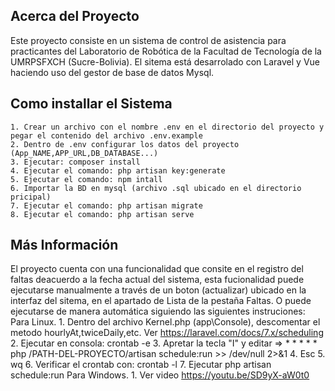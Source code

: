 

## Acerca del Proyecto

Este proyecto consiste en un sistema de control de asistencia para practicantes del Laboratorio de Robótica de la Facultad de Tecnología de la  UMRPSFXCH (Sucre-Bolivia). El sitema está desarrolado con Laravel y Vue haciendo uso del gestor de base de datos Mysql.


## Como installar el Sistema

    1. Crear un archivo con el nombre .env en el directorio del proyecto y pegar el contenido del archivo .env.example
    2. Dentro de .env configurar los datos del proyecto (App_NAME,APP_URL,DB_DATABASE...)
    3. Ejecutar: composer install 
    4. Ejecutar el comando: php artisan key:generate
    5. Ejecutar el comando: npm intall
    6. Importar la BD en mysql (archivo .sql ubicado en el directorio pricipal)
    7. Ejecutar el comando: php artisan migrate 
    8. Ejecutar el comando: php artisan serve
    
## Más Información
El proyecto cuenta con una funcionalidad que consite en el registro del faltas deacuerdo a la fecha actual del sistema, esta fucionalidad puede ejecutarse manualmente a través de un boton (actualizar) ubicado en la interfaz del sitema, en el apartado de Lista de la pestaña Faltas. O puede ejecutarse de manera automática siguiendo las siguientes instruciones:
Para Linux.
     1. Dentro del archivo Kernel.php (app\Console), descomentar el metodo hourlyAt,twiceDaily,etc. Ver https://laravel.com/docs/7.x/scheduling
     2. Ejecutar en consola: crontab -e
     3. Apretar la tecla "I" y editar => * * * * * php /PATH-DEL-PROYECTO/artisan schedule:run >> /dev/null 2>&1 
     4. Esc 
     5. wq
     6. Verificar el crontab con: crontab -l
     7. Ejecutar php artisan schedule:run
Para Windows.
     1. Ver video https://youtu.be/SD9yX-aW0t0
